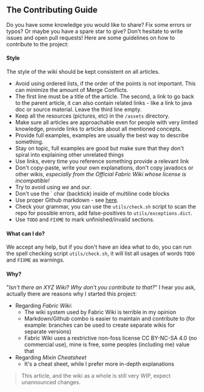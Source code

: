 ## The Contributing Guide

Do you have some knowledge you would like to share? Fix some errors or typos? Or maybe you have a spare star to give? Don't hesitate to write issues and open pull requests! Here are some guidelines on how to contribute to the project:

#### Style
The style of the wiki should be kept consistent on all articles.
* Avoid using ordered lists, if the order of the points is not important. This can minimize the amount of Merge Conflicts.
* The first line must be a title of the article. The second, a link to go back to the parent article, it can also contain related links - like a link to java doc or source material. Leave the third line empty.
* Keep all the resources (pictures, etc) in the `/assets` directory.
* Make sure all articles are approachable even for people with very limited knowledge, provide links to articles about all mentioned concepts.
* Provide full examples, examples are usually the best way to describe something.
* Stay on topic, full examples are good but make sure that they don't spiral into explaining other unrelated things
* Use links, every time you reference something provide a relevant link
* Don't copy-paste, write your own explanations, don't copy javadocs or other wikis, _especially from the Official Fabric Wiki whose license is incompatible!_
* Try to avoid using _we_ and _our_.
* Don't use the \` char (backtick) inside of multiline code blocks
* Use proper Github markdown - see [here](https://guides.github.com/features/mastering-markdown/).
* Check your grammar, you can use the `utils/check.sh` script to scan the repo for possible errors, add false-positives to `utils/exceptions.dict`.
* Use `TODO` and `FIXME` to mark unfinished/invalid sections.

#### What can I do?
We accept any help, but if you don't have an idea what to do, you can run the spell checking script `utils/check.sh`, it will list all usages of words `TODO` and `FIXME` as warnings. 

#### Why?
"*Isn't there an XYZ Wiki? Why don't you contribute to that?*" I hear you ask, actually there are reasons why I started this project:
* Regarding *Fabric Wiki*:
	* The wiki system used by Fabric Wiki is terrible in my opinion
	* Markdown/Github combo is easier to maintain and contribute to (for example: branches can be used to create separate wikis for separate versions)
	* Fabric Wiki uses a restrictive non-foss license CC BY-NC-SA 4.0 (no commercial use), mine is free, some peoples (including me) value that
* Regarding *Mixin Cheatsheet*
	* It's a cheat sheet, while I prefer more in-depth explanations
 
> This article, and the wiki as a whole is still very WIP, expect unannounced changes.
